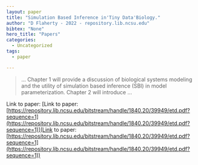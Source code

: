 ```yaml
---
layout: paper
title: "Simulation Based Inference in'Tiny Data'Biology."
author: "D Flaherty - 2022 - repository.lib.ncsu.edu"
bibtex: "None"
hero_title: "Papers"
categories:
  - Uncategorized
tags:
  - paper

---
```

>… Chapter 1 will provide a discussion of biological systems modeling and the utility of simulation based inference (SBI) in model parameterization. Chapter 2 will introduce …

Link to paper: [Link to paper: [https://repository.lib.ncsu.edu/bitstream/handle/1840.20/39949/etd.pdf?sequence=1](https://repository.lib.ncsu.edu/bitstream/handle/1840.20/39949/etd.pdf?sequence=1)](Link to paper: [https://repository.lib.ncsu.edu/bitstream/handle/1840.20/39949/etd.pdf?sequence=1](https://repository.lib.ncsu.edu/bitstream/handle/1840.20/39949/etd.pdf?sequence=1))



